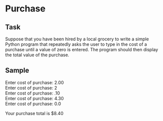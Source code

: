 # Purchase

## Task

Suppose that you have been hired by a local grocery to write a simple Python program that repeatedly asks the user to type in the cost of a purchase until a value of zero is entered. The program should then display the total value of the purchase.

## Sample

Enter cost of purchase: 2.00  
Enter cost of purchase: 2  
Enter cost of purchase: .10  
Enter cost of purchase: 4.30  
Enter cost of purchase: 0.0  

Your purchase total is $8.40